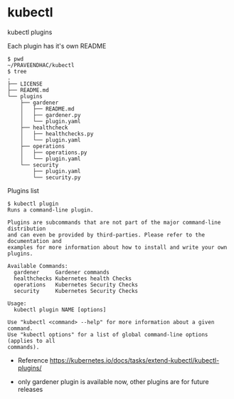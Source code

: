 # kubectl
kubectl plugins

Each plugin has it's own README

```
$ pwd
~/PRAVEENDHAC/kubectl
$ tree
.
├── LICENSE
├── README.md
└── plugins
    ├── gardener
    │   ├── README.md
    │   ├── gardener.py
    │   └── plugin.yaml
    ├── healthcheck
    │   ├── healthchecks.py
    │   └── plugin.yaml
    ├── operations
    │   ├── operations.py
    │   └── plugin.yaml
    └── security
        ├── plugin.yaml
        └── security.py
```
Plugins list
```
$ kubectl plugin
Runs a command-line plugin.

Plugins are subcommands that are not part of the major command-line distribution
and can even be provided by third-parties. Please refer to the documentation and
examples for more information about how to install and write your own plugins.

Available Commands:
  gardener     Gardener commands
  healthchecks Kubernetes health Checks
  operations   Kubernetes Security Checks
  security     Kubernetes Security Checks

Usage:
  kubectl plugin NAME [options]

Use "kubectl <command> --help" for more information about a given command.
Use "kubectl options" for a list of global command-line options (applies to all
commands).
```
* Reference
https://kubernetes.io/docs/tasks/extend-kubectl/kubectl-plugins/

* only gardener plugin is available now, other plugins are for future releases
